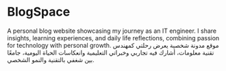 # BlogSpace
A personal blog website showcasing my journey as an IT engineer. I share insights, learning experiences, and daily life reflections, combining passion for technology with personal growth.          موقع مدونة شخصية يعرض رحلتي كمهندس تقنية معلومات، أشارك فيه تجاربي وخبراتي التعليمية وانعكاسات الحياة اليومية، جامعًا بين شغفي بالتقنية والنمو الشخصي.

